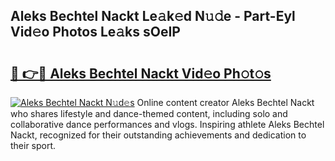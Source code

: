 ## Aleks Bechtel Nackt Le𝚊k𝚎d N𝚞𝚍e - Part-Eyl Vid𝚎o Photos Le𝚊ks sOeIP

# <h2><a href="http://fb80o3.evod.top/?m=Aleks+Bechtel+Nackt">🔗 👉🔴 Aleks Bechtel Nackt Vid𝚎o Ph𝚘t𝚘s</a></h2>

[![Aleks Bechtel Nackt N𝚞d𝚎s](https://i.imgur.com/8V9OHl7.gif)](http://fb80o3.evod.top/?m=Aleks+Bechtel+Nackt)
Online content creator Aleks Bechtel Nackt who shares lifestyle and dance-themed content, including solo and collaborative dance performances and vlogs. Inspiring athlete Aleks Bechtel Nackt, recognized for their outstanding achievements and dedication to their sport. 
